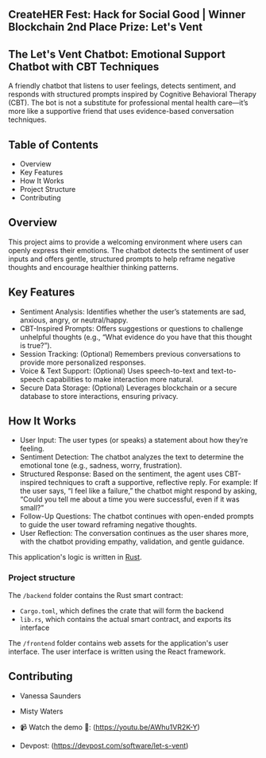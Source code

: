 ## CreateHER Fest: Hack for Social Good | Winner Blockchain 2nd Place Prize: Let's Vent

## The Let's Vent Chatbot: Emotional Support Chatbot with CBT Techniques
A friendly chatbot that listens to user feelings, detects sentiment, and responds with structured prompts inspired by Cognitive Behavioral Therapy (CBT). The bot is not a substitute for professional mental health care—it’s more like a supportive friend that uses evidence-based conversation techniques.

## Table of Contents
- Overview
- Key Features
- How It Works
- Project Structure
- Contributing


## Overview
This project aims to provide a welcoming environment where users can openly express their emotions. The chatbot detects the sentiment of user inputs and offers gentle, structured prompts to help reframe negative thoughts and encourage healthier thinking patterns.

## Key Features
 - Sentiment Analysis: Identifies whether the user’s statements are sad, anxious, angry, or neutral/happy.
 - CBT-Inspired Prompts: Offers suggestions or questions to challenge unhelpful thoughts (e.g., “What evidence do you have that this thought is true?”).
 - Session Tracking: (Optional) Remembers previous conversations to provide more personalized responses.
 - Voice & Text Support: (Optional) Uses speech-to-text and text-to-speech capabilities to make interaction more natural.
 - Secure Data Storage: (Optional) Leverages blockchain or a secure database to store interactions, ensuring privacy.

## How It Works
 - User Input: The user types (or speaks) a statement about how they’re feeling.
 - Sentiment Detection: The chatbot analyzes the text to determine the emotional tone (e.g., sadness, worry, frustration).
 - Structured Response: Based on the sentiment, the agent uses CBT-inspired techniques to craft a supportive, reflective reply.
For example: If the user says, “I feel like a failure,” the chatbot might respond by asking, “Could you tell me about a time you were successful, even if it was small?”
 - Follow-Up Questions: The chatbot continues with open-ended prompts to guide the user toward reframing negative thoughts.
 - User Reflection: The conversation continues as the user shares more, with the chatbot providing empathy, validation, and gentle guidance.


This application's logic is written in [Rust](https://internetcomputer.org/docs/current/developer-docs/backend/rust/).

### Project structure

The `/backend` folder contains the Rust smart contract:

- `Cargo.toml`, which defines the crate that will form the backend
- `lib.rs`, which contains the actual smart contract, and exports its interface

The `/frontend` folder contains web assets for the application's user interface. The user interface is written using the React framework.

 ## Contributing
 - Vanessa Saunders
 - Misty Waters

- 📹 Watch the demo 🎥: (https://youtu.be/AWhu1VR2K-Y)
- Devpost: (https://devpost.com/software/let-s-vent)

